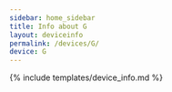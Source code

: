 ```yaml
---
sidebar: home_sidebar
title: Info about G
layout: deviceinfo
permalink: /devices/G/
device: G
---
```

{% include templates/device_info.md %}
